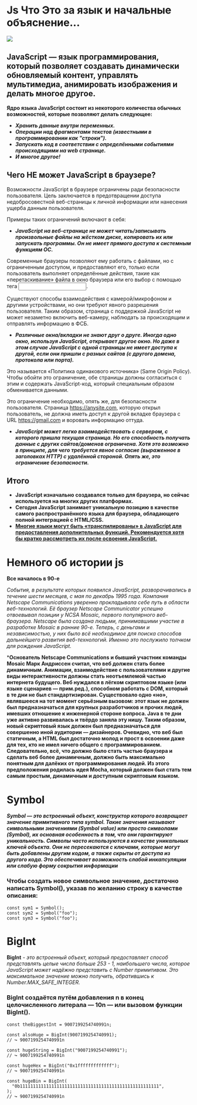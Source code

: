 # Js Что Это за язык и начальные объяснение...
![](https://www.svgrepo.com/show/452075/node-js.svg)
## JavaScript — язык программирования, который позволяет создавать динамически обновляемый контент, управлять мультимедиа, анимировать изображения и делать многое другое.
**Ядро языка JavaScript состоит из некоторого количества обычных возможностей, которые позволяют делать следующее:**

+ ***Хранить данные внутри переменных.***
+ ***Операции над фрагментами текстов (известными в программировании как "строки").*** 
+ ***Запускать код в соответствии с определёнными событиями происходящими на web странице.***
+ ***И многое другое!***
## Чего НЕ может JavaScript в браузере?
Возможности JavaScript в браузере ограничены ради безопасности пользователя. Цель заключается в предотвращении доступа недобросовестной веб-страницы к личной информации или нанесения ущерба данным пользователя.

Примеры таких ограничений включают в себя:
</br>
+ ***JavaScript на веб-странице не может читать/записывать произвольные файлы на жёстком диске, копировать их или запускать программы. Он не имеет прямого доступа к системным функциям ОС.***

Современные браузеры позволяют ему работать с файлами, но с ограниченным доступом, и предоставляют его, только если пользователь выполняет определённые действия, такие как «перетаскивание» файла в окно браузера или его выбор с помощью тега <input>.

Существуют способы взаимодействия с камерой/микрофоном и другими устройствами, но они требуют явного разрешения пользователя. Таким образом, страница с поддержкой JavaScript не может незаметно включить веб-камеру, наблюдать за происходящим и отправлять информацию в ФСБ.
+ ***Различные окна/вкладки не знают друг о друге. Иногда одно окно, используя JavaScript, открывает другое окно. Но даже в этом случае JavaScript с одной страницы не имеет доступа к другой, если они пришли с разных сайтов (с другого домена, протокола или порта).***

Это называется «Политика одинакового источника» (Same Origin Policy). Чтобы обойти это ограничение, обе страницы должны согласиться с этим и содержать JavaScript-код, который специальным образом обменивается данными.

Это ограничение необходимо, опять же, для безопасности пользователя. Страница https://anysite.com, которую открыл пользователь, не должна иметь доступ к другой вкладке браузера с URL https://gmail.com и воровать информацию оттуда.
+ ***JavaScript может легко взаимодействовать с сервером, с которого пришла текущая страница. Но его способность получать данные с других сайтов/доменов ограничена. Хотя это возможно в принципе, для чего требуется явное согласие (выраженное в заголовках HTTP) с удалённой стороной. Опять же, это ограничение безопасности.***

## Итого
+ **JavaScript изначально создавался только для браузера, но сейчас используется на многих других платформах.**
+ **Сегодня JavaScript занимает уникальную позицию в качестве самого распространённого языка для браузера, обладающего полной интеграцией с HTML/CSS.**
+ <ins>**Многие языки могут быть «транспилированы» в JavaScript для предоставления дополнительных функций. Рекомендуется хотя бы кратко рассмотреть их после освоения JavaScript.**</ins>

# Немного об истории js
**Все началось в 90-е**

_События, в результате которых появился JavaScript, разворачивались в течение шести месяцев, с мая по декабрь 1995 года. Компания Netscape Communications уверенно прокладывала себе путь в области веб-технологий. Её браузер Netscape Communicator успешно отвоевывал позиции у NCSA Mosaic, первого популярного веб-браузера. Netscape была создана людьми, принимавшими участие в разработке Mosaic в ранние 90-е. Теперь, с деньгами и независимостью, у них было всё необходимое для поиска способов дальнейшего развития веб-технологий. Именно это послужило толчком для рождения JavaScript._

***Основатель Netscape Communications и бывший участник команды Mosaic Марк Андриссен считал, что веб должен стать более динамичным. Анимации, взаимодействие с пользователями и другие виды интерактивности должны стать неотъемлемой частью интернета будущего. Веб нуждался в лёгком скриптовом языке (или языке сценариев — прим.ред.), способном работать с DOM, который в те дни не был стандартизирован. Существовало одно «но», являвшееся на тот момент серьёзным вызовом: этот язык не должен был предназначаться для крупных разработчиков и прочих людей, имевших отношение к инженерной стороне вопроса. Java в те дни уже активно развивалась и твёрдо заняла эту нишу. Таким образом, новый скриптовый язык должен был предназначаться для совершенно иной аудитории — дизайнеров. Очевидно, что веб был статичным, а HTML был достаточно молод и прост в освоении даже для тех, кто не имел ничего общего с программированием. Следовательно, всё, что должно было стать частью браузера и сделать веб более динамичным, должно быть максимально понятным для далёких от программирования людей. Из этого предположения родилась идея Mocha, который должен был стать тем самым простым, динамичным и доступным скриптовым языком.**

# Symbol
***Symbol — это встроенный объект, конструктор которого возвращает значение примитивного типа symbol. Такие значения называют символьными значениями (Symbol value) или просто символами (Symbol), их основная особенность в том, что они гарантируют уникальность. Символы часто используются в качестве уникальных ключей объекта. Они не пересекаются с ключами, которые могут быть добавлены другим кодом, а также скрыты от доступа из другого кода. Это обеспечивает возможность слабой инкапсуляции или слабую форму сокрытия информации***

### Чтобы создать новое символьное значение, достаточно написать Symbol(), указав по желанию строку в качестве описания:
```
const sym1 = Symbol();
const sym2 = Symbol("foo");
const sym3 = Symbol("foo");
```

# BigInt
**BigInt** - _это встроенный объект, который предоставляет способ представлять целые числа больше 253 - 1, наибольшего числа, которое JavaScript может надёжно представить с Number примитивом. Это максимальное значение можно получить, обратившись к Number.MAX_SAFE_INTEGER._
### BigInt создаётся путём добавления n в конец целочисленного литерала — 10n — или вызовом функции BigInt().
```
const theBiggestInt = 9007199254740991n;

const alsoHuge = BigInt(9007199254740991);
// ↪ 9007199254740991n

const hugeString = BigInt("9007199254740991");
// ↪ 9007199254740991n

const hugeHex = BigInt("0x1fffffffffffff");
// ↪ 9007199254740991n

const hugeBin = BigInt(
  "0b11111111111111111111111111111111111111111111111111111",
);
// ↪ 9007199254740991n
```

